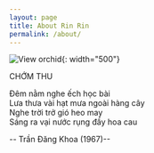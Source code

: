```yaml
---
layout: page
title: About Rin Rin
permalink: /about/
---
```


![View orchid](/rin-rin-blog/assets/images/about/xem_hoa_lan.jpeg){: width="500"}  

CHỚM THU  

Đêm nằm nghe ếch học bài  
Lưa thưa vài hạt mưa ngoài hàng cây  
Nghe trời trở gió heo may  
Sáng ra vại nước rụng đầy hoa cau  

-- Trần Đăng Khoa (1967)-- 